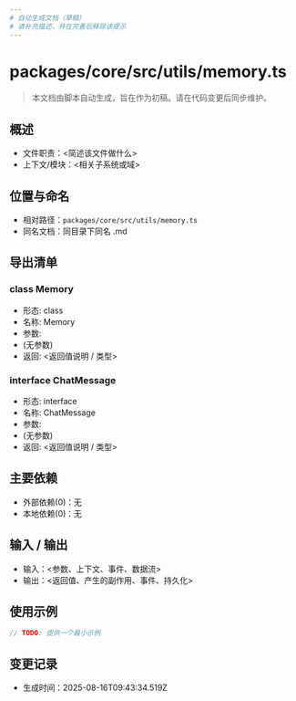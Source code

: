 ```yaml
---
# 自动生成文档（草稿）
# 请补充描述，并在完善后移除该提示
---
```


# packages/core/src/utils/memory.ts

> 本文档由脚本自动生成，旨在作为初稿。请在代码变更后同步维护。

## 概述

- 文件职责：<简述该文件做什么>
- 上下文/模块：<相关子系统或域>

## 位置与命名

- 相对路径：`packages/core/src/utils/memory.ts`
- 同名文档：同目录下同名 .md

## 导出清单

### class Memory

- 形态: class
- 名称: Memory
- 参数:
- (无参数)
- 返回: <返回值说明 / 类型>

### interface ChatMessage

- 形态: interface
- 名称: ChatMessage
- 参数:
- (无参数)
- 返回: <返回值说明 / 类型>

## 主要依赖

- 外部依赖(0)：无
- 本地依赖(0)：无

## 输入 / 输出

- 输入：<参数、上下文、事件、数据流>
- 输出：<返回值、产生的副作用、事件、持久化>

## 使用示例

~~~ts
// TODO: 提供一个最小示例
~~~

## 变更记录

- 生成时间：2025-08-16T09:43:34.519Z
